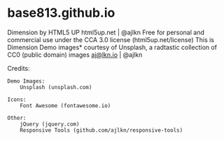 # base813.github.io
Dimension by HTML5 UP
html5up.net | @ajlkn
Free for personal and commercial use under the CCA 3.0 license (html5up.net/license)
This is Dimension
Demo images* courtesy of Unsplash, a radtastic collection of CC0 (public domain) images
aj@lkn.io | @ajlkn


Credits:

	Demo Images:
		Unsplash (unsplash.com)

	Icons:
		Font Awesome (fontawesome.io)

	Other:
		jQuery (jquery.com)
		Responsive Tools (github.com/ajlkn/responsive-tools)
